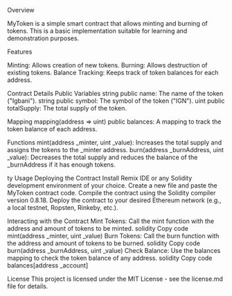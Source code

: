 Overview

MyToken is a simple smart contract that allows minting and burning of tokens. This is a basic implementation suitable for learning and demonstration purposes.

Features

Minting: Allows creation of new tokens. Burning: Allows destruction of existing tokens. Balance Tracking: Keeps track of token balances for each address.

Contract Details Public Variables string public name: The name of the token ("Igbani"). string public symbol: The symbol of the token ("IGN"). uint public totalSupply: The total supply of the token.

Mapping mapping(address => uint) public balances: A mapping to track the token balance of each address.

Functions mint(address _minter, uint _value): Increases the total supply and assigns the tokens to the _minter address. burn(address _burnAddress, uint _value): Decreases the total supply and reduces the balance of the _burnAddress if it has enough tokens.

ty Usage Deploying the Contract Install Remix IDE or any Solidity development environment of your choice. Create a new file and paste the MyToken contract code. Compile the contract using the Solidity compiler version 0.8.18. Deploy the contract to your desired Ethereum network (e.g., a local testnet, Ropsten, Rinkeby, etc.).

Interacting with the Contract Mint Tokens: Call the mint function with the address and amount of tokens to be minted. solidity Copy code mint(address _minter, uint _value) Burn Tokens: Call the burn function with the address and amount of tokens to be burned. solidity Copy code burn(address _burnAddress, uint _value) Check Balance: Use the balances mapping to check the token balance of any address. solidity Copy code balances[address _account]

License This project is licensed under the MIT License - see the license.md file for details.
